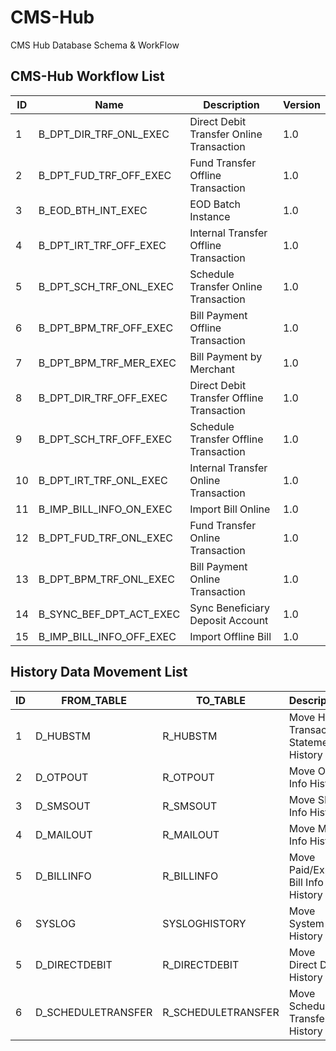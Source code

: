 # CMS-Hub
CMS Hub Database Schema &amp; WorkFlow

## CMS-Hub Workflow List

| ID  | Name                         | Description                                 | Version |
|-----|------------------------------|---------------------------------------------|---------|
| 1   | B_DPT_DIR_TRF_ONL_EXEC       | Direct Debit Transfer Online Transaction    | 1.0     |
| 2   | B_DPT_FUD_TRF_OFF_EXEC       | Fund Transfer Offline Transaction           | 1.0     |
| 3   | B_EOD_BTH_INT_EXEC           | EOD Batch Instance                          | 1.0     |
| 4   | B_DPT_IRT_TRF_OFF_EXEC       | Internal Transfer Offline Transaction       | 1.0     |
| 5   | B_DPT_SCH_TRF_ONL_EXEC       | Schedule Transfer Online Transaction        | 1.0     |
| 6   | B_DPT_BPM_TRF_OFF_EXEC       | Bill Payment Offline Transaction            | 1.0     |
| 7   | B_DPT_BPM_TRF_MER_EXEC       | Bill Payment by Merchant                    | 1.0     |
| 8   | B_DPT_DIR_TRF_OFF_EXEC       | Direct Debit Transfer Offline Transaction   | 1.0     |
| 9   | B_DPT_SCH_TRF_OFF_EXEC       | Schedule Transfer Offline Transaction       | 1.0     |
| 10  | B_DPT_IRT_TRF_ONL_EXEC       | Internal Transfer Online Transaction        | 1.0     |
| 11  | B_IMP_BILL_INFO_ON_EXEC      | Import Bill Online                          | 1.0     |
| 12  | B_DPT_FUD_TRF_ONL_EXEC       | Fund Transfer Online Transaction            | 1.0     |
| 13  | B_DPT_BPM_TRF_ONL_EXEC       | Bill Payment Online Transaction             | 1.0     |
| 14  | B_SYNC_BEF_DPT_ACT_EXEC      | Sync Beneficiary Deposit Account            | 1.0     |
| 15  | B_IMP_BILL_INFO_OFF_EXEC     | Import Offline Bill                         | 1.0     |

## History Data Movement List

| ID  | FROM_TABLE | TO_TABLE      | Description                          | TYPE     | FREQUENCY |
|-----|------------|---------------|--------------------------------------|----------|-----------|
| 1   | D_HUBSTM   | R_HUBSTM      | Move Hub Transaction Statement History | T-SQL    | DAILY     |
| 2   | D_OTPOUT   | R_OTPOUT      | Move OTP Info History                | T-SQL    | DAILY     |
| 3   | D_SMSOUT   | R_SMSOUT      | Move SMS Info History                | T-SQL    | DAILY     |
| 4   | D_MAILOUT  | R_MAILOUT     | Move Mail Info History               | T-SQL    | DAILY     |
| 5   | D_BILLINFO | R_BILLINFO    | Move Paid/Expire Bill Info History   | T-SQL    | DAILY     |
| 6   | SYSLOG     | SYSLOGHISTORY | Move System Log History              | Agent    | DAILY     |
| 5   | D_DIRECTDEBIT | R_DIRECTDEBIT    | Move Direct Debit History      | T-SQL    | DAILY     |
| 6   | D_SCHEDULETRANSFER | R_SCHEDULETRANSFER | Move Schedule Transfer History | T-SQL    | DAILY     |
